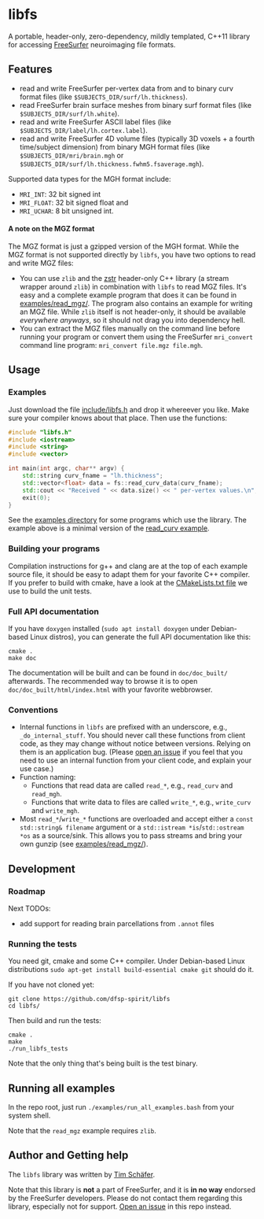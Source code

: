 # libfs
A portable, header-only, zero-dependency, mildly templated, C++11 library for accessing [FreeSurfer](https://freesurfer.net/) neuroimaging file formats.


## Features

* read and write FreeSurfer per-vertex data from and to binary curv format files (like `$SUBJECTS_DIR/surf/lh.thickness`).
* read FreeSurfer brain surface meshes from binary surf format files (like `$SUBJECTS_DIR/surf/lh.white`).
* read and write FreeSurfer ASCII label files (like `$SUBJECTS_DIR/label/lh.cortex.label`).
* read and write FreeSurfer 4D volume files (typically 3D voxels + a fourth time/subject dimension) from binary MGH format files (like `$SUBJECTS_DIR/mri/brain.mgh` or `$SUBJECTS_DIR/surf/lh.thickness.fwhm5.fsaverage.mgh`).

Supported data types for the MGH format include:
* `MRI_INT`: 32 bit signed int
* `MRI_FLOAT`: 32 bit signed float and
* `MRI_UCHAR`: 8 bit unsigned int.
 

#### A note on the MGZ format

The MGZ format is just a gzipped version of the MGH format. While the MGZ format is not supported directly by `libfs`, you have two options to read and write MGZ files:

* You can use `zlib` and the [zstr](https://github.com/mateidavid/zstr/) header-only C++ library (a stream wrapper around `zlib`) in combination with `libfs` to read MGZ files. It's easy and a complete example program that does it can be found in [examples/read_mgz/](./examples/read_mgz/). The program also contains an example for writing an MGZ file. While `zlib` itself is not header-only, it should be available *everywhere anyways*, so it should not drag you into dependency hell.
* You can extract the MGZ files manually on the command line before running your program or convert them using the FreeSurfer `mri_convert` command line program: `mri_convert file.mgz file.mgh`.


## Usage 

### Examples

Just download the file [include/libfs.h](./include/libfs.h) and drop it whereever you like. Make sure your compiler knows about that place. Then use the functions:

```cpp
#include "libfs.h"
#include <iostream>
#include <string>
#include <vector>

int main(int argc, char** argv) {
    std::string curv_fname = "lh.thickness";
    std::vector<float> data = fs::read_curv_data(curv_fname);
    std::cout << "Received " << data.size() << " per-vertex values.\n"; 
    exit(0);
}
```

See the [examples directory](./examples/) for some programs which use the library. The example above is a minimal version of the [read_curv example](./examples/read_curv/read_curv.cpp). 


### Building your programs

Compilation instructions for g++ and clang are at the top of each example source file, it should be easy to adapt them for your favorite C++ compiler. If you prefer to build with cmake, have a look at the [CMakeLists.txt file](./CMakeLists.txt) we use to build the unit tests.


### Full API documentation

If you have `doxygen` installed (`sudo apt install doxygen` under Debian-based Linux distros), you can generate the full API documentation like this:

```
cmake .
make doc
```

The documentation will be built and can be found in `doc/doc_built/` afterwards. The recommended way to browse it is to open `doc/doc_built/html/index.html` with your favorite webbrowser.


### Conventions

* Internal functions in `libfs` are prefixed with an underscore, e.g., `_do_internal_stuff`. You should never call these functions from client code, as they may change without notice between versions. Relying on them is an application bug. (Please [open an issue](https://github.com/dfsp-spirit/libfs/issues) if you feel that you need to use an internal function from your client code, and explain your use case.)
* Function naming:
  - Functions that read data are called `read_*`, e.g., `read_curv` and `read_mgh`.
  - Functions that write data to files are called `write_*`, e.g., `write_curv` and `write_mgh`.
* Most `read_*`/`write_*` functions are overloaded and accept either a `const std::string& filename` argument or a `std::istream *is`/`std::ostream *os` as a source/sink. This allows you to pass streams and bring your own gunzip (see [examples/read_mgz/](./examples/read_mgz/)).


## Development

### Roadmap

Next TODOs:
* add support for reading brain parcellations from `.annot` files

### Running the tests

You need git, cmake and some C++ compiler. Under Debian-based Linux distributions `sudo apt-get install build-essential cmake git` should do it.

If you have not cloned yet:

```
git clone https://github.com/dfsp-spirit/libfs
cd libfs/
```

Then build and run the tests:

```
cmake .
make
./run_libfs_tests
```
Note that the only thing that's being built is the test binary.


## Running all examples

In the repo root, just run `./examples/run_all_examples.bash` from your system shell.

Note that the `read_mgz` example requires `zlib`.


## Author and Getting help

The `libfs` library was written by [Tim Schäfer](http://rcmd.org/ts).

Note that this library is **not** a part of FreeSurfer, and it is **in no way** endorsed by the FreeSurfer developers. Please do not contact them regarding this library, especially not for support. [Open an issue](https://github.com/dfsp-spirit/libfs/issues) in this repo instead.

